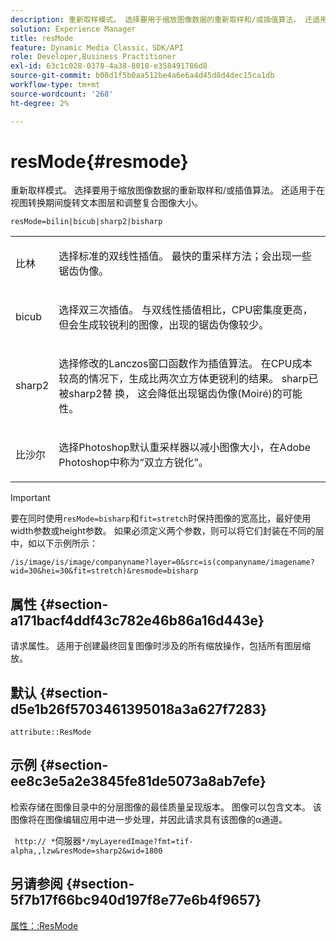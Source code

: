 ```yaml
---
description: 重新取样模式。 选择要用于缩放图像数据的重新取样和/或插值算法。 还适用于在视图转换期间旋转文本图层和调整复合图像大小。
solution: Experience Manager
title: resMode
feature: Dynamic Media Classic，SDK/API
role: Developer,Business Practitioner
exl-id: 63c1c028-0378-4a38-8018-e358491786d8
source-git-commit: b08d1f5b0aa512be4a6e6a4d45d8d4dec15ca1db
workflow-type: tm+mt
source-wordcount: '268'
ht-degree: 2%

---
```


# resMode{#resmode}

重新取样模式。 选择要用于缩放图像数据的重新取样和/或插值算法。 还适用于在视图转换期间旋转文本图层和调整复合图像大小。

`resMode=bilin|bicub|sharp2|bisharp`

<table id="table_FD658AC521E24EB9ADBB87F98549BC3B"> 
 <tbody> 
  <tr> 
   <td colname="col1"> <p> <span class="codeph"> 比林  </span> </p> </td> 
   <td colname="col2"> <p>选择标准的双线性插值。 最快的重采样方法；会出现一些锯齿伪像。 </p> </td> 
  </tr> 
  <tr> 
   <td colname="col1"> <p> <span class="codeph"> bicub  </span> </p> </td> 
   <td colname="col2"> <p>选择双三次插值。 与双线性插值相比，CPU密集度更高，但会生成较锐利的图像，出现的锯齿伪像较少。 </p> </td> 
  </tr> 
  <tr> 
   <td colname="col1"> <p> <span class="codeph"> sharp2  </span> </p> </td> 
   <td colname="col2"> <p>选择修改的Lanczos窗口函数作为插值算法。 在CPU成本较高的情况下，生成比两次立方体更锐利的结果。 <span class="codeph"> sharp已 </span> 被sharp2替 <span class="codeph"> 换， </span>这会降低出现锯齿伪像(Moiré)的可能性。 </p> </td> 
  </tr> 
  <tr> 
   <td colname="col1"> <p> <span class="codeph"> 比沙尔  </span> </p> </td> 
   <td colname="col2"> <p>选择Photoshop默认重采样器以减小图像大小，在Adobe Photoshop中称为“双立方锐化”。 </p> </td> 
  </tr> 
 </tbody> 
</table>

>[!IMPORTANT]
>
>要在同时使用`resMode=bisharp`和`fit=stretch`时保持图像的宽高比，最好使用width参数或height参数。 如果必须定义两个参数，则可以将它们封装在不同的层中，如以下示例所示：
>
>`/is/image/is/image/companyname?layer=0&src=is(companyname/imagename?wid=30&hei=30&fit=stretch)&resmode=bisharp`

## 属性 {#section-a171bacf4ddf43c782e46b86a16d443e}

请求属性。 适用于创建最终回复图像时涉及的所有缩放操作，包括所有图层缩放。

## 默认 {#section-d5e1b26f5703461395018a3a627f7283}

`attribute::ResMode`

## 示例 {#section-ee8c3e5a2e3845fe81de5073a8ab7efe}

检索存储在图像目录中的分层图像的最佳质量呈现版本。 图像可以包含文本。 该图像将在图像编辑应用中进一步处理，并因此请求具有该图像的α通道。

` http:// *`伺服器`*/myLayeredImage?fmt=tif-alpha,,lzw&resMode=sharp2&wid=1800`

## 另请参阅 {#section-5f7b17f66bc940d197f8e77e6b4f9657}

[属性：:ResMode](../../../../../is-api/image-catalog/image-serving-api-ref/c-image-catalog-reference/c-attributes-reference/r-is-cat-resmode.md#reference-609095ef568743a086f28d87c54dafa2)
